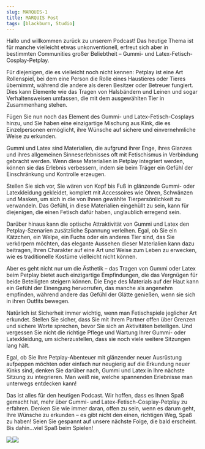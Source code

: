 ```yaml
---
slug: MARQUIS-1
title: MARQUIS Post
tags: [blackburn, Studio]
---
```





Hallo und willkommen zurück zu unserem Podcast! Das heutige Thema ist für manche vielleicht etwas unkonventionell, erfreut sich aber in bestimmten Communities großer Beliebtheit – Gummi- und Latex-Fetisch-Cosplay-Petplay.

Für diejenigen, die es vielleicht noch nicht kennen: Petplay ist eine Art Rollenspiel, bei dem eine Person die Rolle eines Haustieres oder Tieres übernimmt, während die andere als deren Besitzer oder Betreuer fungiert. Dies kann Elemente wie das Tragen von Halsbändern und Leinen und sogar Verhaltensweisen umfassen, die mit dem ausgewählten Tier in Zusammenhang stehen.

Fügen Sie nun noch das Element des Gummi- und Latex-Fetisch-Cosplays hinzu, und Sie haben eine einzigartige Mischung aus Kink, die es Einzelpersonen ermöglicht, ihre Wünsche auf sichere und einvernehmliche Weise zu erkunden.

Gummi und Latex sind Materialien, die aufgrund ihrer Enge, ihres Glanzes und ihres allgemeinen Sinneserlebnisses oft mit Fetischismus in Verbindung gebracht werden. Wenn diese Materialien in Petplay integriert werden, können sie das Erlebnis verbessern, indem sie beim Träger ein Gefühl der Einschränkung und Kontrolle erzeugen.

Stellen Sie sich vor, Sie wären von Kopf bis Fuß in glänzende Gummi- oder Latexkleidung gekleidet, komplett mit Accessoires wie Ohren, Schwänzen und Masken, um sich in die von Ihnen gewählte Tierpersönlichkeit zu verwandeln. Das Gefühl, in diese Materialien eingehüllt zu sein, kann für diejenigen, die einen Fetisch dafür haben, unglaublich erregend sein.

Darüber hinaus kann die optische Attraktivität von Gummi und Latex den Petplay-Szenarien zusätzliche Spannung verleihen. Egal, ob Sie ein Kätzchen, ein Welpe, ein Fuchs oder ein anderes Tier sind, das Sie verkörpern möchten, das elegante Aussehen dieser Materialien kann dazu beitragen, Ihren Charakter auf eine Art und Weise zum Leben zu erwecken, wie es traditionelle Kostüme vielleicht nicht können.

Aber es geht nicht nur um die Ästhetik – das Tragen von Gummi oder Latex beim Petplay bietet auch einzigartige Empfindungen, die das Vergnügen für beide Beteiligten steigern können. Die Enge des Materials auf der Haut kann ein Gefühl der Einengung hervorrufen, das manche als angenehm empfinden, während andere das Gefühl der Glätte genießen, wenn sie sich in ihren Outfits bewegen.

Natürlich ist Sicherheit immer wichtig, wenn man Fetischspiele jeglicher Art erkundet. Stellen Sie sicher, dass Sie mit Ihrem Partner offen über Grenzen und sichere Worte sprechen, bevor Sie sich an Aktivitäten beteiligen. Und vergessen Sie nicht die richtige Pflege und Wartung Ihrer Gummi- oder Latexkleidung, um sicherzustellen, dass sie noch viele weitere Sitzungen lang hält.

Egal, ob Sie Ihre Petplay-Abenteuer mit glänzender neuer Ausrüstung aufpeppen möchten oder einfach nur neugierig auf die Erkundung neuer Kinks sind, denken Sie darüber nach, Gummi und Latex in Ihre nächste Sitzung zu integrieren. Man weiß nie, welche spannenden Erlebnisse man unterwegs entdecken kann!

Das ist alles für den heutigen Podcast. Wir hoffen, dass es Ihnen Spaß gemacht hat, mehr über Gummi- und Latex-Fetisch-Cosplay-Petplay zu erfahren. Denken Sie wie immer daran, offen zu sein, wenn es darum geht, Ihre Wünsche zu erkunden – es gibt nicht den einen, richtigen Weg, Spaß zu haben! Seien Sie gespannt auf unsere nächste Folge, die bald erscheint. Bis dahin...viel Spaß beim Spielen!


![](https://eshop.peterwczernich.com/1096-large_default/marquis-dvd-ponygirls-pt2.jpg)![](https://eshop.peterwczernich.com/1095-large_default/marquis-dvd-ponygirls-pt1.jpg)


